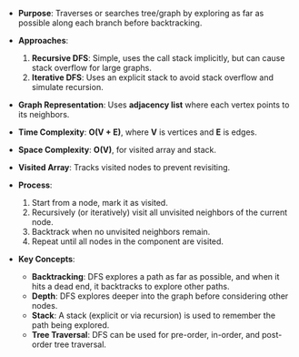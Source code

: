 - **Purpose**: Traverses or searches tree/graph by exploring as far as possible along each branch before backtracking.

- **Approaches**:
  1. **Recursive DFS**: Simple, uses the call stack implicitly, but can cause stack overflow for large graphs.
  2. **Iterative DFS**: Uses an explicit stack to avoid stack overflow and simulate recursion.

- **Graph Representation**: Uses **adjacency list** where each vertex points to its neighbors.

- **Time Complexity**: **O(V + E)**, where **V** is vertices and **E** is edges.

- **Space Complexity**: **O(V)**, for visited array and stack.

- **Visited Array**: Tracks visited nodes to prevent revisiting.

- **Process**:
  1. Start from a node, mark it as visited.
  2. Recursively (or iteratively) visit all unvisited neighbors of the current node.
  3. Backtrack when no unvisited neighbors remain.
  4. Repeat until all nodes in the component are visited.

- **Key Concepts**:
  - **Backtracking**: DFS explores a path as far as possible, and when it hits a dead end, it backtracks to explore other paths.
  - **Depth**: DFS explores deeper into the graph before considering other nodes.
  - **Stack**: A stack (explicit or via recursion) is used to remember the path being explored.
  - **Tree Traversal**: DFS can be used for pre-order, in-order, and post-order tree traversal.





